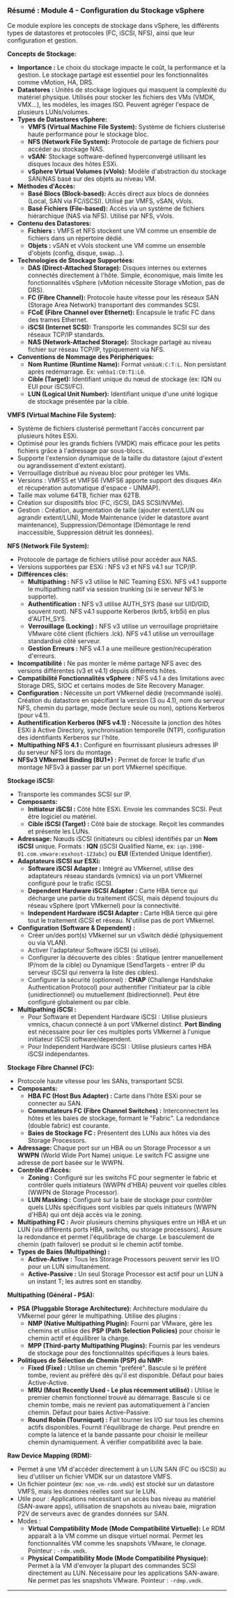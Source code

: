 ### Résumé : Module 4 - Configuration du Stockage vSphere 

Ce module explore les concepts de stockage dans vSphere, les différents types de datastores et protocoles (FC, iSCSI, NFS), ainsi que leur configuration et gestion.

**Concepts de Stockage:**

- **Importance :** Le choix du stockage impacte le coût, la performance et la gestion. Le stockage partagé est essentiel pour les fonctionnalités comme vMotion, HA, DRS.
- **Datastores :** Unités de stockage logiques qui masquent la complexité du matériel physique. Utilisés pour stocker les fichiers des VMs (VMDK, VMX...), les modèles, les images ISO. Peuvent agréger l'espace de plusieurs LUNs/volumes.
- **Types de Datastores vSphere:**
    - **VMFS (Virtual Machine File System):** Système de fichiers clusterisé haute performance pour le stockage bloc.
    - **NFS (Network File System):** Protocole de partage de fichiers pour accéder au stockage NAS.
    - **vSAN:** Stockage software-defined hyperconvergé utilisant les disques locaux des hôtes ESXi.
    - **vSphere Virtual Volumes (vVols):** Modèle d'abstraction du stockage SAN/NAS basé sur des objets au niveau VM.
- **Méthodes d'Accès:**
    - **Basé Blocs (Block-based):** Accès direct aux blocs de données (Local, SAN via FC/iSCSI). Utilisé par VMFS, vSAN, vVols.
    - **Basé Fichiers (File-based):** Accès via un système de fichiers hiérarchique (NAS via NFS). Utilisé par NFS, vVols.
- **Contenu des Datastores:**
    - **Fichiers :** VMFS et NFS stockent une VM comme un ensemble de fichiers dans un répertoire dédié.
    - **Objets :** vSAN et vVols stockent une VM comme un ensemble d'objets (config, disque, swap...).
- **Technologies de Stockage Supportées:**
    - **DAS (Direct-Attached Storage):** Disques internes ou externes connectés directement à l'hôte. Simple, économique, mais limite les fonctionnalités vSphere (vMotion nécessite Storage vMotion, pas de DRS).
    - **FC (Fibre Channel):** Protocole haute vitesse pour les réseaux SAN (Storage Area Network) transportant des commandes SCSI.
    - **FCoE (Fibre Channel over Ethernet):** Encapsule le trafic FC dans des trames Ethernet.
    - **iSCSI (Internet SCSI):** Transporte les commandes SCSI sur des réseaux TCP/IP standards.
    - **NAS (Network-Attached Storage):** Stockage partagé au niveau fichier sur réseau TCP/IP, typiquement via NFS.
- **Conventions de Nommage des Périphériques:**
    - **Nom Runtime (Runtime Name):** Format `vmhbaN:C:T:L`. Non persistant après redémarrage. Ex: `vmhba1:C0:T1:L0`.
    - **Cible (Target):** Identifiant unique du nœud de stockage (ex: IQN ou EUI pour iSCSI/FC).
    - **LUN (Logical Unit Number):** Identifiant unique d'une unité logique de stockage présentée par la cible.

**VMFS (Virtual Machine File System):**

- Système de fichiers clusterisé permettant l'accès concurrent par plusieurs hôtes ESXi.
- Optimisé pour les grands fichiers (VMDK) mais efficace pour les petits fichiers grâce à l'adressage par sous-blocs.
- Supporte l'extension dynamique de la taille du datastore (ajout d'extent ou agrandissement d'extent existant).
- Verrouillage distribué au niveau bloc pour protéger les VMs.
- Versions : VMFS5 et VMFS6 (VMFS6 apporte support des disques 4Kn et récupération automatique d'espace - UNMAP).
- Taille max volume 64TB, fichier max 62TB.
- Création sur dispositifs bloc (FC, iSCSI, DAS SCSI/NVMe).
- Gestion : Création, augmentation de taille (ajouter extent/LUN ou agrandir extent/LUN), Mode Maintenance (vider le datastore avant maintenance), Suppression/Démontage (Démontage le rend inaccessible, Suppression détruit les données).

**NFS (Network File System):**

- Protocole de partage de fichiers utilisé pour accéder aux NAS.
- Versions supportées par ESXi : NFS v3 et NFS v4.1 sur TCP/IP.
- **Différences clés:**
    - **Multipathing :** NFS v3 utilise le NIC Teaming ESXi. NFS v4.1 supporte le multipathing natif via session trunking (si le serveur NFS le supporte).
    - **Authentification :** NFS v3 utilise AUTH_SYS (basé sur UID/GID, souvent root). NFS v4.1 supporte Kerberos (krb5, krb5i) en plus d'AUTH_SYS.
    - **Verrouillage (Locking) :** NFS v3 utilise un verrouillage propriétaire VMware côté client (fichiers .lck). NFS v4.1 utilise un verrouillage standardisé côté serveur.
    - **Gestion Erreurs :** NFS v4.1 a une meilleure gestion/récupération d'erreurs.
- **Incompatibilité :** Ne pas monter le même partage NFS avec des versions différentes (v3 et v4.1) depuis différents hôtes.
- **Compatibilité Fonctionnalités vSphere :** NFS v4.1 a des limitations avec Storage DRS, SIOC et certains modes de Site Recovery Manager.
- **Configuration :** Nécessite un port VMkernel dédié (recommandé isolé). Création du datastore en spécifiant la version (3 ou 4.1), nom du serveur NFS, chemin du partage, mode (lecture seule ou non), options Kerberos (pour v4.1).
- **Authentification Kerberos (NFS v4.1) :** Nécessite la jonction des hôtes ESXi à Active Directory, synchronisation temporelle (NTP), configuration des identifiants Kerberos sur l'hôte.
- **Multipathing NFS 4.1 :** Configuré en fournissant plusieurs adresses IP du serveur NFS lors du montage.
- **NFSv3 VMkernel Binding (8U1+) :** Permet de forcer le trafic d'un montage NFSv3 à passer par un port VMkernel spécifique.

**Stockage iSCSI:**

- Transporte les commandes SCSI sur IP.
- **Composants:**
    - **Initiateur iSCSI :** Côté hôte ESXi. Envoie les commandes SCSI. Peut être logiciel ou matériel.
    - **Cible iSCSI (Target) :** Côté baie de stockage. Reçoit les commandes et présente les LUNs.
- **Adressage:** Nœuds iSCSI (initiateurs ou cibles) identifiés par un **Nom iSCSI** unique. Formats : **IQN** (iSCSI Qualified Name, ex: `iqn.1998-01.com.vmware:esxhost-123abc`) ou **EUI** (Extended Unique Identifier).
- **Adaptateurs iSCSI sur ESXi:**
    - **Software iSCSI Adapter :** Intégré au VMkernel, utilise des adaptateurs réseau standards (vmnics) via un port VMkernel configuré pour le trafic iSCSI.
    - **Dependent Hardware iSCSI Adapter :** Carte HBA tierce qui décharge une partie du traitement iSCSI, mais dépend toujours du réseau vSphere (port VMkernel) pour la connectivité.
    - **Independent Hardware iSCSI Adapter :** Carte HBA tierce qui gère tout le traitement iSCSI et réseau. N'utilise pas de port VMkernel.
- **Configuration (Software & Dependent) :**
    - Créer un/des port(s) VMkernel sur un vSwitch dédié (physiquement ou via VLAN).
    - Activer l'adaptateur Software iSCSI (si utilisé).
    - Configurer la découverte des cibles : Statique (entrer manuellement IP/nom de la cible) ou Dynamique (SendTargets - entrer IP du serveur iSCSI qui renverra la liste des cibles).
    - Configurer la sécurité (optionnel) : **CHAP** (Challenge Handshake Authentication Protocol) pour authentifier l'initiateur par la cible (unidirectionnel) ou mutuellement (bidirectionnel). Peut être configuré globalement ou par cible.
- **Multipathing iSCSI :**
    - Pour Software et Dependent Hardware iSCSI : Utilise plusieurs vmnics, chacun connecté à un port VMkernel distinct. **Port Binding** est nécessaire pour lier ces multiples ports VMkernel à l'unique initiateur iSCSI software/dependent.
    - Pour Independent Hardware iSCSI : Utilise plusieurs cartes HBA iSCSI indépendantes.

**Stockage Fibre Channel (FC):**

- Protocole haute vitesse pour les SANs, transportant SCSI.
- **Composants:**
    - **HBA FC (Host Bus Adapter) :** Carte dans l'hôte ESXi pour se connecter au SAN.
    - **Commutateurs FC (Fibre Channel Switches) :** Interconnectent les hôtes et les baies de stockage, formant le "Fabric". La redondance (double fabric) est courante.
    - **Baies de Stockage FC :** Présentent des LUNs aux hôtes via des Storage Processors.
- **Adressage:** Chaque port sur un HBA ou un Storage Processor a un **WWPN** (World Wide Port Name) unique. Le switch FC assigne une adresse de port basée sur le WWPN.
- **Contrôle d'Accès:**
    - **Zoning :** Configuré sur les switchs FC pour segmenter le fabric et contrôler quels initiateurs (WWPN d'HBA) peuvent voir quelles cibles (WWPN de Storage Processor).
    - **LUN Masking :** Configuré sur la baie de stockage pour contrôler quels LUNs spécifiques sont visibles par quels initiateurs (WWPN d'HBA) qui ont déjà accès via le zoning.
- **Multipathing FC :** Avoir plusieurs chemins physiques entre un HBA et un LUN (via différents ports HBA, switchs, ou storage processors). Assure la redondance et permet l'équilibrage de charge. Le basculement de chemin (path failover) se produit si le chemin actif tombe.
- **Types de Baies (Multipathing) :**
    - **Active-Active :** Tous les Storage Processors peuvent servir les I/O pour un LUN simultanément.
    - **Active-Passive :** Un seul Storage Processor est actif pour un LUN à un instant T; les autres sont en standby.

**Multipathing (Général - PSA):**

- **PSA (Pluggable Storage Architecture):** Architecture modulaire du VMkernel pour gérer le multipathing. Utilise des plugins :
    - **NMP (Native Multipathing Plugin):** Fourni par VMware, gère les chemins et utilise des **PSP (Path Selection Policies)** pour choisir le chemin actif et équilibrer la charge.
    - **MPP (Third-party Multipathing Plugins):** Fournis par les vendeurs de stockage pour des fonctionnalités spécifiques à leurs baies.
- **Politiques de Sélection de Chemin (PSP) du NMP:**
    - **Fixed (Fixe) :** Utilise un chemin "préféré". Bascule si le préféré tombe, revient au préféré dès qu'il est disponible. Défaut pour baies Active-Active.
    - **MRU (Most Recently Used - Le plus récemment utilisé) :** Utilise le premier chemin fonctionnel trouvé au démarrage. Bascule si ce chemin tombe, mais ne revient pas automatiquement à l'ancien chemin. Défaut pour baies Active-Passive.
    - **Round Robin (Tourniquet) :** Fait tourner les I/O sur tous les chemins actifs disponibles. Fournit l'équilibrage de charge. Peut prendre en compte la latence et la bande passante pour choisir le meilleur chemin dynamiquement. À vérifier compatibilité avec la baie.

**Raw Device Mapping (RDM):**

- Permet à une VM d'accéder directement à un LUN SAN (FC ou iSCSI) au lieu d'utiliser un fichier VMDK sur un datastore VMFS.
- Un fichier pointeur (ex: `nom_vm-rdm.vmdk`) est stocké sur un datastore VMFS, mais les données réelles sont sur le LUN.
- Utile pour : Applications nécessitant un accès bas niveau au matériel (SAN-aware apps), utilisation de snapshots au niveau baie, migration P2V de serveurs avec de grandes données sur SAN.
- Modes :
    - **Virtual Compatibility Mode (Mode Compatibilité Virtuelle):** Le RDM apparaît à la VM comme un disque virtuel normal. Permet les fonctionnalités VM comme les snapshots VMware, le clonage. Pointeur : `-rdm.vmdk`.
    - **Physical Compatibility Mode (Mode Compatibilité Physique):** Permet à la VM d'envoyer la plupart des commandes SCSI directement au LUN. Nécessaire pour les applications SAN-aware. Ne permet pas les snapshots VMware. Pointeur : `-rdmp.vmdk`.

---

